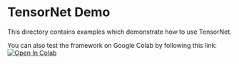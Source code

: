 # TensorNet Demo

This directory contains examples which demonstrate how to use TensorNet.

You can also test the framework on Google Colab by following this link:  
[![Open In Colab](https://colab.research.google.com/assets/colab-badge.svg)](https://colab.research.google.com/drive/1o3g-tL4c1QPr4KkbPvGyBXPTYh4SoJ1f)
